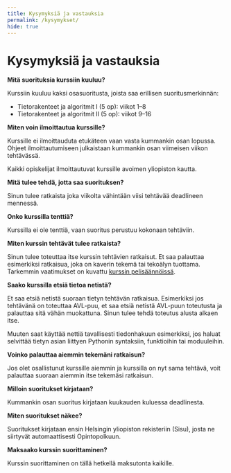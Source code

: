 ```yaml
---
title: Kysymyksiä ja vastauksia
permalink: /kysymykset/
hide: true
---
```

    
# Kysymyksiä ja vastauksia

**Mitä suorituksia kurssiin kuuluu?**

Kurssiin kuuluu kaksi osasuoritusta, joista saa erillisen suoritusmerkinnän:

* Tietorakenteet ja algoritmit I (5 op): viikot 1–8
* Tietorakenteet ja algoritmit II (5 op): viikot 9–16

**Miten voin ilmoittautua kurssille?**

Kurssille ei ilmoittauduta etukäteen vaan vasta kummankin osan lopussa. Ohjeet ilmoittautumiseen julkaistaan kummankin osan viimeisen viikon tehtävässä.

Kaikki opiskelijat ilmoittautuvat kurssille avoimen yliopiston kautta.

**Mitä tulee tehdä, jotta saa suorituksen?**

Sinun tulee ratkaista joka viikolta vähintään viisi tehtävää deadlineen mennessä.

**Onko kurssilla tenttiä?**

Kurssilla ei ole tenttiä, vaan suoritus perustuu kokonaan tehtäviin.

**Miten kurssin tehtävät tulee ratkaista?**

Sinun tulee toteuttaa itse kurssin tehtävien ratkaisut. Et saa palauttaa esimerkiksi ratkaisua, joka on kaverin tekemä tai tekoälyn tuottama. Tarkemmin vaatimukset on kuvattu [kurssin pelisäännöissä](https://cses.fi/tira25k/text/3444).

**Saako kurssilla etsiä tietoa netistä?**

Et saa etsiä netistä suoraan tietyn tehtävän ratkaisua. Esimerkiksi jos tehtävänä on toteuttaa AVL-puu, et saa etsiä netistä AVL-puun toteutusta ja palauttaa sitä vähän muokattuna. Sinun tulee tehdä toteutus alusta alkaen itse.

Muuten saat käyttää nettiä tavallisesti tiedonhakuun esimerkiksi, jos haluat selvittää tietyn asian liittyen Pythonin syntaksiin, funktioihin tai moduuleihin.

**Voinko palauttaa aiemmin tekemäni ratkaisun?**

Jos olet osallistunut kurssille aiemmin ja kurssilla on nyt sama tehtävä, voit palauttaa suoraan aiemmin itse tekemäsi ratkaisun.

**Milloin suoritukset kirjataan?**

Kummankin osan suoritus kirjataan kuukauden kuluessa deadlinesta.

**Miten suoritukset näkee?**

Suoritukset kirjataan ensin Helsingin yliopiston rekisteriin (Sisu), josta ne siirtyvät automaattisesti Opintopolkuun.

**Maksaako kurssin suorittaminen?**

Kurssin suorittaminen on tällä hetkellä maksutonta kaikille.

